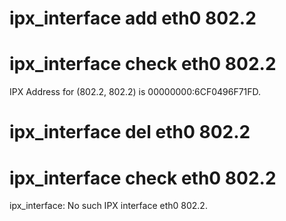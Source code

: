 # ipx_interface add eth0 802.2
# ipx_interface check eth0 802.2

IPX Address for (802.2, 802.2) is 00000000:6CF0496F71FD.

# ipx_interface del eth0 802.2
# ipx_interface check eth0 802.2

ipx_interface: No such IPX interface eth0 802.2.

